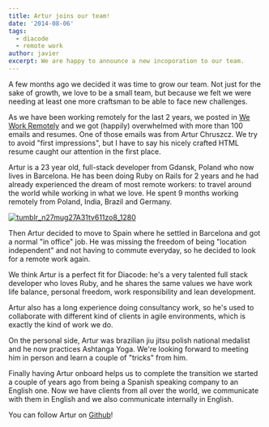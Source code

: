```yaml
---
title: Artur joins our team!
date: '2014-08-06'
tags:
  - diacode
  - remote work
author: javier
excerpt: We are happy to announce a new incoporation to our team.
---
```


A few months ago we decided it was time to grow our team. Not just for the sake of growth, we love to be a small team, but because we felt we were needing at least one more craftsman to be able to face new challenges.

As we have been working remotely for the last 2 years, we posted in 
[We Work Remotely](https://weworkremotely.com/) and we got (happily) overwhelmed with more than 100 emails and resumes. One of those emails was from Artur Chruszcz. We try to avoid "first impressions", but I have to say his nicely crafted HTML resume caught our attention in the first place.

Artur is a 23 year old, full-stack developer from Gdansk, Poland who now lives in Barcelona. He has been doing Ruby on Rails for 2 years and he had already experienced the dream of most remote workers: to travel around the world while working in what we love. He spent 9 months working remotely from Poland, India, Brazil and Germany.

[![tumblr_n27mug27A31tv611zo8_1280](https://diacode-blog.s3-eu-west-1.amazonaws.com/2014/08/tumblr_n27mug27A31tv611zo8_12801.jpg)](http://blog.diacode.com/artur-joins-our-team)

Then Artur decided to move to Spain where he settled in Barcelona and got a normal "in office" job. He was missing the freedom of being "location independent" and not having to commute everyday, so he decided to look for a remote work again.

We think Artur is a perfect fit for Diacode: he's a very talented full stack developer who loves Ruby, and he shares the same values we have work life balance, personal freedom, work responsibility and lean development.

Artur also has a long experience doing consultancy work, so he's used to collaborate with different kind of clients in agile environments, which is exactly the kind of work we do.

On the personal side, Artur was brazilian jiu jitsu polish national medalist and he now practices Ashtanga Yoga. We're looking forward to meeting him in person and learn a couple of "tricks" from him.

Finally having Artur onboard helps us to complete the transition we started a couple of years ago from being a Spanish speaking company to an English one. Now we have clients from all over the world, we communicate with them in English and we also communicate internally in English.

You can follow Artur on [Github](https://github.com/achru)!
